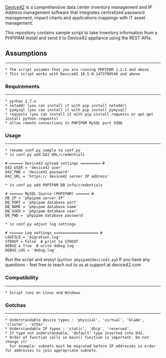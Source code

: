 [Device42](http://www.device42.com/) is a comprehensive data center inventory management and IP Address management software
that integrates centralized password management, impact charts and applications mappings with IT asset management.

This repository contains sample script to take Inventory information from a PHPIPAM install and send it to Device42 appliance using the REST APIs.

## Assumptions
-----------------------------
    * The script assumes that you are running PHPIPAM 1.2.1 and above
    * This script works with Device42 10.5.0.1473709546 and above

### Requirements
-----------------------------
    * python 2.7.x
    * netaddr (you can install it with pip install netaddr)
    * pymysql (you can install it with pip install pymysql)
    * requests (you can install it with pip install requests or apt-get install python-requests)
	* allow remote connections to PHPIPAM MySQL port 3306

### Usage
-----------------------------

    * rename conf.py.sample to conf.py
    * in conf.py add D42 URL/credentials
```
# ====== Device42 upload settings ========= #
D42_USER = 'device42 user'
D42_PWD = 'device42 password'
D42_URL = 'https:// device42 server IP address'
```

    * in conf.py add PHPIPAM DB info/credentials
```
# ====== MySQL Source (PHPIPAM) ====== #
DB_IP = 'phpipam server IP'
DB_PORT = 'phpipam database port'
DB_NAME = 'phpipam database name'
DB_USER = 'phpipam database user'
DB_PWD = 'phpipam database password'
```
	* in conf.py adjust log settings
```
# ====== Log settings ==================== #
LOGFILE = 'migration.log'
STDOUT = False  # print to STDOUT
DEBUG = True  # write debug log
DEBUG_LOG = 'debug.log'
```


Run the script and enjoy! (`python phpipam2device42.py`)
If you have any questions - feel free to reach out to us at support at device42.com



### Compatibility
-----------------------------
    * Script runs on Linux and Windows


### Gotchas
-----------------------------
    * Understandable device types : 'physical', 'virtual', 'blade', 'cluster', 'other'.
    * Understandable IP types : 'static', 'dhcp', 'reserved'.
    * If type not understandable, 'default' type inserted into D42.
    * Order of function calls in main() function is important. Do not change it!
      For example: subnets must be migrated before IP addresses in order for addresses to join appropriate subnets.



